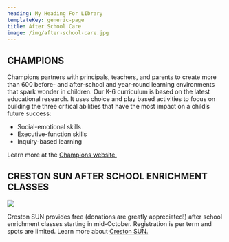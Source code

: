 ```yaml
---
heading: My Heading For LIbrary
templateKey: generic-page
title: After School Care
image: /img/after-school-care.jpg
---
```

## CHAMPIONS

Champions partners with principals, teachers, and parents to create more than 600 before- and after-school and year-round learning environments that spark wonder in children. Our K-6 curriculum is based on the latest educational research. It uses choice and play based activities to focus on building the three critical abilities that have the most impact on a child’s future success:

* Social-emotional skills
* Executive-function skills
* Inquiry-based learning

Learn more at the [Champions website.](https://www.discoverchampions.com/our-locations/portland/or/001363)

## CRESTON SUN AFTER SCHOOL ENRICHMENT CLASSES

![](/img/sun.gif)

Creston SUN provides free (donations are greatly appreciated!) after school enrichment classes starting in mid-October. Registration is per term and spots are limited. Learn more about [Creston SUN.](https://inquisitive-lolly-d1ee77.netlify.app/programs/creston-sun)